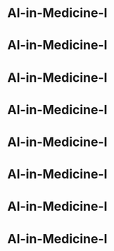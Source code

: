 # AI-in-Medicine-I
# AI-in-Medicine-I
# AI-in-Medicine-I
# AI-in-Medicine-I
# AI-in-Medicine-I
# AI-in-Medicine-I
# AI-in-Medicine-I
# AI-in-Medicine-I
